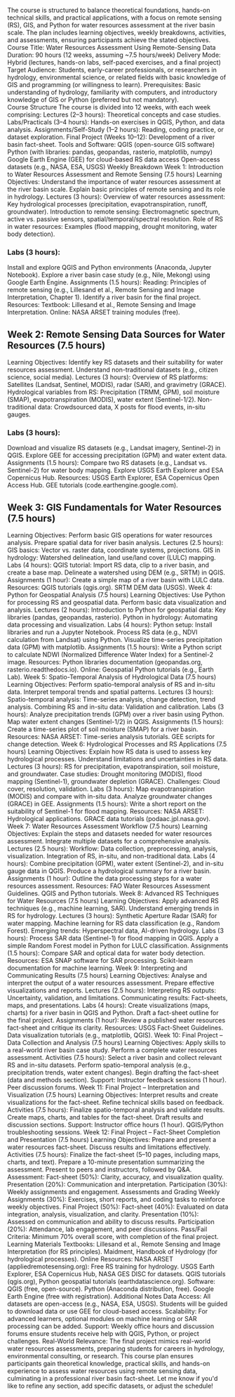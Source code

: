 The course is structured to balance theoretical foundations, hands-on technical skills, and practical applications, with a focus on remote sensing (RS), GIS, and Python for water resources assessment at the river basin scale. The plan includes learning objectives, weekly breakdowns, activities, and assessments, ensuring participants achieve the stated objectives.
Course Title: Water Resources Assessment Using Remote-Sensing Data
Duration: 90 hours (12 weeks, assuming ~7.5 hours/week)
Delivery Mode: Hybrid (lectures, hands-on labs, self-paced exercises, and a final project)
Target Audience: Students, early-career professionals, or researchers in hydrology, environmental science, or related fields with basic knowledge of GIS and programming (or willingness to learn).
Prerequisites: Basic understanding of hydrology, familiarity with computers, and introductory knowledge of GIS or Python (preferred but not mandatory).  
Course Structure
The course is divided into 12 weeks, with each week comprising:
Lectures (2–3 hours): Theoretical concepts and case studies.
Labs/Practicals (3–4 hours): Hands-on exercises in QGIS, Python, and data analysis.
Assignments/Self-Study (1–2 hours): Reading, coding practice, or dataset exploration.
Final Project (Weeks 10–12): Development of a river basin fact-sheet.
Tools and Software:
QGIS (open-source GIS software)
Python (with libraries: pandas, geopandas, rasterio, matplotlib, numpy)
Google Earth Engine (GEE) for cloud-based RS data access
Open-access datasets (e.g., NASA, ESA, USGS)
Weekly Breakdown
Week 1: Introduction to Water Resources Assessment and Remote Sensing (7.5 hours)
Learning Objectives:
Understand the importance of water resources assessment at the river basin scale.
Explain basic principles of remote sensing and its role in hydrology.
Lectures (3 hours):
Overview of water resources assessment: Key hydrological processes (precipitation, evapotranspiration, runoff, groundwater).
Introduction to remote sensing: Electromagnetic spectrum, active vs. passive sensors, spatial/temporal/spectral resolution.
Role of RS in water resources: Examples (flood mapping, drought monitoring, water body detection).


### Labs (3 hours):
Install and explore QGIS and Python environments (Anaconda, Jupyter Notebook).
Explore a river basin case study (e.g., Nile, Mekong) using Google Earth Engine.
Assignments (1.5 hours):
Reading: Principles of remote sensing (e.g., Lillesand et al., Remote Sensing and Image Interpretation, Chapter 1).
Identify a river basin for the final project.
Resources:
Textbook: Lillesand et al., Remote Sensing and Image Interpretation.
Online: NASA ARSET training modules (free).


## Week 2: Remote Sensing Data Sources for Water Resources (7.5 hours)
Learning Objectives:
Identify key RS datasets and their suitability for water resources assessment.
Understand non-traditional datasets (e.g., citizen science, social media).
Lectures (3 hours):
Overview of RS platforms: Satellites (Landsat, Sentinel, MODIS), radar (SAR), and gravimetry (GRACE).
Hydrological variables from RS: Precipitation (TRMM, GPM), soil moisture (SMAP), evapotranspiration (MODIS), water extent (Sentinel-1/2).
Non-traditional data: Crowdsourced data, X posts for flood events, in-situ gauges.

### Labs (3 hours):
Download and visualize RS datasets (e.g., Landsat imagery, Sentinel-2) in QGIS.
Explore GEE for accessing precipitation (GPM) and water extent data.
Assignments (1.5 hours):
Compare two RS datasets (e.g., Landsat vs. Sentinel-2) for water body mapping.
Explore USGS Earth Explorer and ESA Copernicus Hub.
Resources:
USGS Earth Explorer, ESA Copernicus Open Access Hub.
GEE tutorials (code.earthengine.google.com).


## Week 3: GIS Fundamentals for Water Resources (7.5 hours)
Learning Objectives:
Perform basic GIS operations for water resources analysis.
Prepare spatial data for river basin analysis.
Lectures (2.5 hours):
GIS basics: Vector vs. raster data, coordinate systems, projections.
GIS in hydrology: Watershed delineation, land use/land cover (LULC) mapping.
Labs (4 hours):
QGIS tutorial: Import RS data, clip to a river basin, and create a base map.
Delineate a watershed using DEM (e.g., SRTM) in QGIS.
Assignments (1 hour):
Create a simple map of a river basin with LULC data.
Resources:
QGIS tutorials (qgis.org).
SRTM DEM data (USGS).
Week 4: Python for Geospatial Analysis (7.5 hours)
Learning Objectives:
Use Python for processing RS and geospatial data.
Perform basic data visualization and analysis.
Lectures (2 hours):
Introduction to Python for geospatial data: Key libraries (pandas, geopandas, rasterio).
Python in hydrology: Automating data processing and visualization.
Labs (4 hours):
Python setup: Install libraries and run a Jupyter Notebook.
Process RS data (e.g., NDVI calculation from Landsat) using Python.
Visualize time-series precipitation data (GPM) with matplotlib.
Assignments (1.5 hours):
Write a Python script to calculate NDWI (Normalized Difference Water Index) for a Sentinel-2 image.
Resources:
Python libraries documentation (geopandas.org, rasterio.readthedocs.io).
Online: Geospatial Python tutorials (e.g., Earth Lab).
Week 5: Spatio-Temporal Analysis of Hydrological Data (7.5 hours)
Learning Objectives:
Perform spatio-temporal analysis of RS and in-situ data.
Interpret temporal trends and spatial patterns.
Lectures (3 hours):
Spatio-temporal analysis: Time-series analysis, change detection, trend analysis.
Combining RS and in-situ data: Validation and calibration.
Labs (3 hours):
Analyze precipitation trends (GPM) over a river basin using Python.
Map water extent changes (Sentinel-1/2) in QGIS.
Assignments (1.5 hours):
Create a time-series plot of soil moisture (SMAP) for a river basin.
Resources:
NASA ARSET: Time-series analysis tutorials.
GEE scripts for change detection.
Week 6: Hydrological Processes and RS Applications (7.5 hours)
Learning Objectives:
Explain how RS data is used to assess key hydrological processes.
Understand limitations and uncertainties in RS data.
Lectures (3 hours):
RS for precipitation, evapotranspiration, soil moisture, and groundwater.
Case studies: Drought monitoring (MODIS), flood mapping (Sentinel-1), groundwater depletion (GRACE).
Challenges: Cloud cover, resolution, validation.
Labs (3 hours):
Map evapotranspiration (MODIS) and compare with in-situ data.
Analyze groundwater changes (GRACE) in GEE.
Assignments (1.5 hours):
Write a short report on the suitability of Sentinel-1 for flood mapping.
Resources:
NASA ARSET: Hydrological applications.
GRACE data tutorials (podaac.jpl.nasa.gov).
Week 7: Water Resources Assessment Workflow (7.5 hours)
Learning Objectives:
Explain the steps and datasets needed for water resources assessment.
Integrate multiple datasets for a comprehensive analysis.
Lectures (2.5 hours):
Workflow: Data collection, preprocessing, analysis, visualization.
Integration of RS, in-situ, and non-traditional data.
Labs (4 hours):
Combine precipitation (GPM), water extent (Sentinel-2), and in-situ gauge data in QGIS.
Produce a hydrological summary for a river basin.
Assignments (1 hour):
Outline the data processing steps for a water resources assessment.
Resources:
FAO Water Resources Assessment Guidelines.
QGIS and Python tutorials.
Week 8: Advanced RS Techniques for Water Resources (7.5 hours)
Learning Objectives:
Apply advanced RS techniques (e.g., machine learning, SAR).
Understand emerging trends in RS for hydrology.
Lectures (3 hours):
Synthetic Aperture Radar (SAR) for water mapping.
Machine learning for RS data classification (e.g., Random Forest).
Emerging trends: Hyperspectral data, AI-driven hydrology.
Labs (3 hours):
Process SAR data (Sentinel-1) for flood mapping in QGIS.
Apply a simple Random Forest model in Python for LULC classification.
Assignments (1.5 hours):
Compare SAR and optical data for water body detection.
Resources:
ESA SNAP software for SAR processing.
Scikit-learn documentation for machine learning.
Week 9: Interpreting and Communicating Results (7.5 hours)
Learning Objectives:
Analyse and interpret the output of a water resources assessment.
Prepare effective visualizations and reports.
Lectures (2.5 hours):
Interpreting RS outputs: Uncertainty, validation, and limitations.
Communicating results: Fact-sheets, maps, and presentations.
Labs (4 hours):
Create visualizations (maps, charts) for a river basin in QGIS and Python.
Draft a fact-sheet outline for the final project.
Assignments (1 hour):
Review a published water resources fact-sheet and critique its clarity.
Resources:
USGS Fact-Sheet Guidelines.
Data visualization tutorials (e.g., matplotlib, QGIS).
Week 10: Final Project – Data Collection and Analysis (7.5 hours)
Learning Objectives:
Apply skills to a real-world river basin case study.
Perform a complete water resources assessment.
Activities (7.5 hours):
Select a river basin and collect relevant RS and in-situ datasets.
Perform spatio-temporal analysis (e.g., precipitation trends, water extent changes).
Begin drafting the fact-sheet (data and methods section).
Support:
Instructor feedback sessions (1 hour).
Peer discussion forums.
Week 11: Final Project – Interpretation and Visualization (7.5 hours)
Learning Objectives:
Interpret results and create visualizations for the fact-sheet.
Refine technical skills based on feedback.
Activities (7.5 hours):
Finalize spatio-temporal analysis and validate results.
Create maps, charts, and tables for the fact-sheet.
Draft results and discussion sections.
Support:
Instructor office hours (1 hour).
QGIS/Python troubleshooting sessions.
Week 12: Final Project – Fact-Sheet Completion and Presentation (7.5 hours)
Learning Objectives:
Prepare and present a water resources fact-sheet.
Discuss results and limitations effectively.
Activities (7.5 hours):
Finalize the fact-sheet (5–10 pages, including maps, charts, and text).
Prepare a 10-minute presentation summarizing the assessment.
Present to peers and instructors, followed by Q&A.
Assessment:
Fact-sheet (50%): Clarity, accuracy, and visualization quality.
Presentation (20%): Communication and interpretation.
Participation (30%): Weekly assignments and engagement.
Assessments and Grading
Weekly Assignments (30%): Exercises, short reports, and coding tasks to reinforce weekly objectives.
Final Project (50%):
Fact-sheet (40%): Evaluated on data integration, analysis, visualization, and clarity.
Presentation (10%): Assessed on communication and ability to discuss results.
Participation (20%): Attendance, lab engagement, and peer discussions.
Pass/Fail Criteria: Minimum 70% overall score, with completion of the final project.
Learning Materials
Textbooks:
Lillesand et al., Remote Sensing and Image Interpretation (for RS principles).
Maidment, Handbook of Hydrology (for hydrological processes).
Online Resources:
NASA ARSET (appliedremotesensing.org): Free RS training for hydrology.
USGS Earth Explorer, ESA Copernicus Hub, NASA GES DISC for datasets.
QGIS tutorials (qgis.org), Python geospatial tutorials (earthdatascience.org).
Software:
QGIS (free, open-source).
Python (Anaconda distribution, free).
Google Earth Engine (free with registration).
Additional Notes
Data Access: All datasets are open-access (e.g., NASA, ESA, USGS). Students will be guided to download data or use GEE for cloud-based access.
Scalability: For advanced learners, optional modules on machine learning or SAR processing can be added.
Support: Weekly office hours and discussion forums ensure students receive help with QGIS, Python, or project challenges.
Real-World Relevance: The final project mimics real-world water resources assessments, preparing students for careers in hydrology, environmental consulting, or research.
This course plan ensures participants gain theoretical knowledge, practical skills, and hands-on experience to assess water resources using remote sensing data, culminating in a professional river basin fact-sheet. Let me know if you'd like to refine any section, add specific datasets, or adjust the schedule!